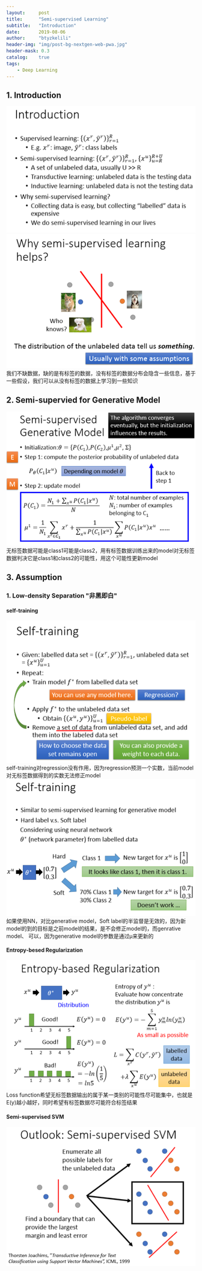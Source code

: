 ```yaml
---
layout:     post
title:      "Semi-supervised Learning"
subtitle:   "Introduction"
date:       2019-08-06
author:     "btyzkelili"
header-img: "img/post-bg-nextgen-web-pwa.jpg"
header-mask: 0.3
catalog:    true
tags:
    - Deep Learning
---  
```

## 1. Introduction
![](/img/lhy_ml/ssl-1.png)  ![](/img/lhy_ml/ssl-2.png)  
我们不缺数据，缺的是有标签的数据，没有标签的数据分布会隐含一些信息，基于一些假设，我们可以从没有标签的数据上学习到一些知识

## 2. Semi-supervied for Generative Model
![](/img/lhy_ml/ssl-3.png)  
无标签数据可能是class1可能是class2，用有标签数据训练出来的model对无标签数据判决它是class1和class2的可能性，用这个可能性更新model

## 3. Assumption

### 1. Low-density Separation "非黑即白"

#### self-training
![](/img/lhy_ml/ssl-4.png)  
self-training对regression没有作用，因为regression预测一个实数，当前model对无标签数据得到的实数无法修正model
![](/img/lhy_ml/ssl-5.png)  
如果使用NN，对比generative model，Soft label的半监督是无效的，因为新model的到的目标是之前model的结果，是不会修正model的，而genrative model、
可以，因为generative model的参数是通过μ来更新的

#### Entropy-besed Regularization
![](/img/lhy_ml/ssl-6.png)  
Loss function希望无标签数据输出的属于某一类别的可能性尽可能集中，也就是E(y)越小越好，同时希望有标签数据尽可能符合标签结果

#### Semi-supervised SVM
![](/img/lhy_ml/ssl-7.png)  




